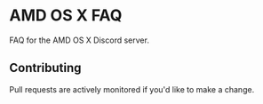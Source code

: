 # AMD OS X FAQ

FAQ for the AMD OS X Discord server.

## Contributing

Pull requests are actively monitored if you'd like to make a change.
